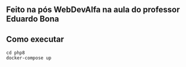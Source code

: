 ## Feito na pós WebDevAlfa na aula do professor Eduardo Bona

## Como executar

```
cd php8
docker-compose up
```
